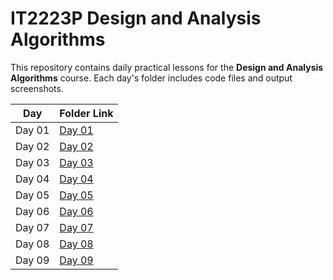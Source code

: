 # IT2223P Design and Analysis Algorithms

This repository contains daily practical lessons for the **Design and Analysis Algorithms** course. 
Each day's folder includes code files and output screenshots.


| Day  | Folder Link |
|------|------|
| Day 01 |  [Day 01](./Day01/) |
| Day 02 |  [Day 02](./Day02/) |
| Day 03 |  [Day 03](./Day03/) |
| Day 04 |  [Day 04](./Day04/) |
| Day 05 |  [Day 05](./Day05/) |
| Day 06 |  [Day 06](./Day06/) |
| Day 07 |  [Day 07](./Day07/) |
| Day 08 |  [Day 08](./Day08/) |
| Day 09 |  [Day 09](./Day09/) |
